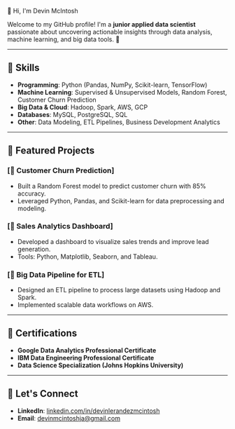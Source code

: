 👋 Hi, I'm Devin McIntosh  

Welcome to my GitHub profile! I'm a **junior applied data scientist** passionate about uncovering actionable insights through data analysis, machine learning, and big data tools. 🚀  

---

## 🧰 Skills  
- **Programming**: Python (Pandas, NumPy, Scikit-learn, TensorFlow)  
- **Machine Learning**: Supervised & Unsupervised Models, Random Forest, Customer Churn Prediction  
- **Big Data & Cloud**: Hadoop, Spark, AWS, GCP  
- **Databases**: MySQL, PostgreSQL, SQL  
- **Other**: Data Modeling, ETL Pipelines, Business Development Analytics  

---

## 📂 Featured Projects  

### [🔗 Customer Churn Prediction]  
- Built a Random Forest model to predict customer churn with 85% accuracy.  
- Leveraged Python, Pandas, and Scikit-learn for data preprocessing and modeling.  

### [🔗 Sales Analytics Dashboard]  
- Developed a dashboard to visualize sales trends and improve lead generation.  
- Tools: Python, Matplotlib, Seaborn, and Tableau.  

### [🔗 Big Data Pipeline for ETL]
- Designed an ETL pipeline to process large datasets using Hadoop and Spark.  
- Implemented scalable data workflows on AWS.  

---

## 📜 Certifications  
- **Google Data Analytics Professional Certificate**  
- **IBM Data Engineering Professional Certificate**  
- **Data Science Specialization (Johns Hopkins University)**  

---

## 🌟 Let's Connect  
- **LinkedIn**: [linkedin.com/in/devinlerandezmcintosh](https://linkedin.com/in/devinlerandezmcintosh) 
- **Email**: devinmcintoshja@gmail.com  
